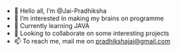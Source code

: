 - 👋 Hello all, I’m @Jai-Pradhiksha
- 👀 I’m interested in making my brains on programme 
- 🌱 Currently learning JAVA 
- 💞️ Looking to collaborate on some interesting projects
- 📫 To reach me, mail me on pradhikshajai@gmail.com 

<!---
Jai-Pradhiksha/Jai-Pradhiksha is a ✨ special ✨ repository because its `README.md` (this file) appears on your GitHub profile.
You can click the Preview link to take a look at your changes.
--->
